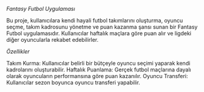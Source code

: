 *Fantasy Futbol Uygulaması*


Bu proje, kullanıcılara kendi hayali futbol takımlarını oluşturma, oyuncu seçme, takım kadrosunu yönetme ve puan kazanma şansı sunan bir Fantasy Futbol uygulamasıdır. Kullanıcılar haftalık maçlara göre puan alır ve ligdeki diğer oyuncularla rekabet edebilirler.

*Özellikler*

Takım Kurma: Kullanıcılar belirli bir bütçeyle oyuncu seçimi yaparak kendi kadrolarını oluşturabilir.
Haftalık Puanlama: Gerçek futbol maçlarına dayalı olarak oyuncuların performansına göre puan kazanılır.
Oyuncu Transferi: Kullanıcılar sezon boyunca oyuncu transferi yapabilir.
